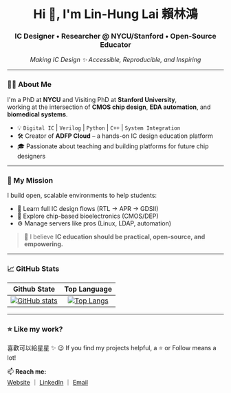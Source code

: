 <h1 align="center">Hi 👋, I'm Lin-Hung Lai 賴林鴻</h1>
<h3 align="center">IC Designer • Researcher @ NYCU/Stanford • Open-Source Educator</h3>

<p align="center">
  <em>Making IC Design ✨ Accessible, Reproducible, and Inspiring</em>
</p>

---

### 👨‍💻 About Me

I'm a PhD at **NYCU** and Visiting PhD at **Stanford University**,  
working at the intersection of **CMOS chip design**, **EDA automation**, and **biomedical systems**.

- 💡 `Digital IC` | `Verilog` | `Python` | `C++` | `System Integration`
- 🛠️ Creator of **ADFP Cloud** – a hands-on IC design education platform  
- 🎓 Passionate about teaching and building platforms for future chip designers

---

### 📘 My Mission

I build open, scalable environments to help students:
- 🌱 Learn full IC design flows (RTL → APR → GDSII)
- 🔬 Explore chip-based bioelectronics (CMOS/DEP)
- ⚙️ Manage servers like pros (Linux, LDAP, automation)

> 🧠 I believe **IC education should be practical, open-source, and empowering.**

---

### 📈 GitHub Stats

| Github State | Top Language |
|:-:|:-:|
|[![GitHub stats](https://github-readme-stats-eight-beta-67.vercel.app/api?username=lhlaib&show_icons=true&theme=light&include_all_commits=true)](https://github.com/anuraghazra/github-readme-stats)|[![Top Langs](https://github-readme-stats-eight-beta-67.vercel.app/api/top-langs/?username=lhlaib&theme=light&layout=compact&langs_count=8&hide=jupyter%20notebook)](https://github.com/anuraghazra/github-readme-stats)|


---

### ⭐ Like my work?

喜歡可以給星星 ✨ 😉
If you find my projects helpful, a ⭐ or Follow means a lot!

📫 **Reach me:**  
[Website](https://lhlaib.github.io) ｜ [LinkedIn](https://linkedin.com/in/lhlaib) ｜ [Email](mailto:h123572119@gmail.com)




<!--
**lhlaib/lhlaib** is a ✨ _special_ ✨ repository because its `README.md` (this file) appears on your GitHub profile.

Here are some ideas to get you started:

- 🔭 I’m currently working on ...
- 🌱 I’m currently learning ...
- 👯 I’m looking to collaborate on ...
- 🤔 I’m looking for help with ...
- 💬 Ask me about ...
- 📫 How to reach me: ...
- 😄 Pronouns: ...
- ⚡ Fun fact: ...
-->
